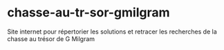 # chasse-au-tr-sor-gmilgram
Site internet pour répertorier les solutions et retracer les recherches de la chasse au trésor de G Milgram
